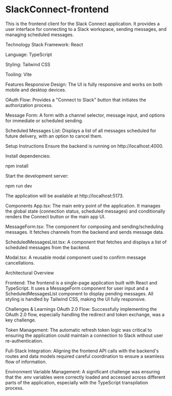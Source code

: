 # SlackConnect-frontend
This is the frontend client for the Slack Connect application. It provides a user interface for connecting to a Slack workspace, sending messages, and managing scheduled messages.

Technology Stack
Framework: React

Language: TypeScript

Styling: Tailwind CSS

Tooling: Vite

Features
Responsive Design: The UI is fully responsive and works on both mobile and desktop devices.

OAuth Flow: Provides a "Connect to Slack" button that initiates the authorization process.

Message Form: A form with a channel selector, message input, and options for immediate or scheduled sending.

Scheduled Messages List: Displays a list of all messages scheduled for future delivery, with an option to cancel them.

Setup Instructions
Ensure the backend is running on http://localhost:4000.

Install dependencies:

npm install

Start the development server:

npm run dev

The application will be available at http://localhost:5173.

Components
App.tsx: The main entry point of the application. It manages the global state (connection status, scheduled messages) and conditionally renders the Connect button or the main app UI.

MessageForm.tsx: The component for composing and sending/scheduling messages. It fetches channels from the backend and sends message data.

ScheduledMessagesList.tsx: A component that fetches and displays a list of scheduled messages from the backend.

Modal.tsx: A reusable modal component used to confirm message cancellations.

Architectural Overview

Frontend: The frontend is a single-page application built with React and TypeScript. It uses a MessageForm component for user input and a ScheduledMessagesList component to display pending messages. All styling is handled by Tailwind CSS, making the UI fully responsive.

Challenges & Learnings
OAuth 2.0 Flow: Successfully implementing the OAuth 2.0 flow, especially handling the redirect and token exchange, was a key challenge.

Token Management: The automatic refresh token logic was critical to ensuring the application could maintain a connection to Slack without user re-authentication.

Full-Stack Integration: Aligning the frontend API calls with the backend's routes and data models required careful coordination to ensure a seamless flow of information.

Environment Variable Management: A significant challenge was ensuring that the .env variables were correctly loaded and accessed across different parts of the application, especially with the TypeScript transpilation process.
